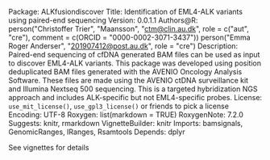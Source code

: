 Package: ALKfusiondiscover
Title: Identification of EML4-ALK variants using paired-end sequencing
Version: 0.0.1.1
Authors@R: 
    person("Christoffer Trier", "Maansson", "ctm@clin.au.dk", role = c("aut", "cre"),
           comment = c(ORCID = "0000-0002-3071-3437"))
           person("Emma Roger Anderser", "201907412@post.au.dk", role = "cre")
Description: Paired-end sequencing of cfDNA generated BAM files can be used as input to
  discover EML4-ALK variants. This package was developed using position deduplicated BAM
  files generated with the AVENIO Oncology Analysis Software. These files are made using
  the AVENIO ctDNA surveillance kit and Illumina Nextseq 500 sequencing. This is a targeted 
  hybridization NGS approach and includes ALK-specific but not EML4-specific probes. 
License: `use_mit_license()`, `use_gpl3_license()` or friends to pick a
    license
Encoding: UTF-8
Roxygen: list(markdown = TRUE)
RoxygenNote: 7.2.0
Suggests: 
    knitr,
    rmarkdown
VignetteBuilder: knitr
Imports: 
    bamsignals,
    GenomicRanges,
    IRanges,
    Rsamtools
Depends:
  dplyr
        

See vignettes for details

